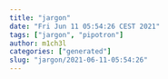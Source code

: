 ```yaml
---
title: "jargon"
date: "Fri Jun 11 05:54:26 CEST 2021"
tags: ["jargon", "pipotron"]
author: m1ch3l
categories: ["generated"]
slug: "jargon/2021-06-11-05:54:26"
---
```



